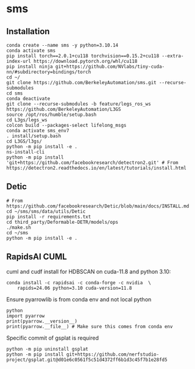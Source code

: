 # sms

## Installation
```
conda create --name sms -y python=3.10.14
conda activate sms
pip install torch==2.0.1+cu118 torchvision==0.15.2+cu118 --extra-index-url https://download.pytorch.org/whl/cu118
pip install ninja git+https://github.com/NVlabs/tiny-cuda-nn/#subdirectory=bindings/torch
cd ~/
git clone https://github.com/BerkeleyAutomation/sms.git --recurse-submodules
cd sms
conda deactivate
git clone --recurse-submodules -b feature/legs_ros_ws https://github.com/BerkeleyAutomation/L3GS
source /opt/ros/humble/setup.bash
cd L3gs/legs_ws
colcon build --packages-select lifelong_msgs
conda activate sms_env7
. install/setup.bash
cd L3GS/l3gs/
python -m pip install -e .
ns-install-cli
python -m pip install 'git+https://github.com/facebookresearch/detectron2.git' # From https://detectron2.readthedocs.io/en/latest/tutorials/install.html

```

## Detic
```
# From https://github.com/facebookresearch/Detic/blob/main/docs/INSTALL.md
cd ~/sms/sms/data/utils/Detic
pip install -r requirements.txt
cd third_party/Deformable-DETR/models/ops
./make.sh
cd ~/sms
python -m pip install -e .
```

## RapidsAI CUML
cuml and cudf install for HDBSCAN on cuda-11.8 and python 3.10:

```
conda install -c rapidsai -c conda-forge -c nvidia  \                       
    rapids=24.06 python=3.10 cuda-version=11.8
```

Ensure pyarrowlib is from conda env and not local python
```
python
import pyarrow
print(pyarrow.__version__)
print(pyarrow.__file__) # Make sure this comes from conda env
```
<!-- Install detectron2
```
python -m pip install --user 'git+https://github.com/facebookresearch/detectron2.git'
``` -->
<!-- Install clip
```
 pip install git+https://github.com/openai/CLIP.git
``` -->

Specific commit of gsplat is required
```
python -m pip uninstall gsplat
python -m pip install git+https://github.com/nerfstudio-project/gsplat.git@d01e6c0561f5c51d4372ff6b1d3c45f7b1e28fd5
```
